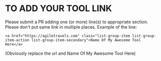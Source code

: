 # TO ADD YOUR TOOL LINK

Please submit a PR adding one (or more) line(s) to appropriate section. Please don't put same link in multiple places. Example of the line:
```
<a href="https://agiletravels.com" class="list-group-item list-group-item-action list-group-item-secondary">Name Of My Awesome Tool Here</a>
```
(Obviously replace the url and Name Of My Awesome Tool Here)

